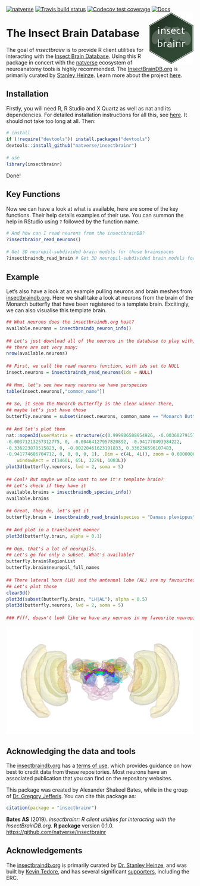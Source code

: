 <!-- README.md is generated from README.Rmd. Please edit that file -->
[![natverse](https://img.shields.io/badge/natverse-Part%20of%20the%20natverse-a241b6)](https://natverse.github.io)
[![Travis build
status](https://travis-ci.org/natverse/insectbrainr.svg?branch=master)](https://travis-ci.org/natverse/insectbrainr)
[![Codecov test
coverage](https://codecov.io/gh/natverse/insectbrainr/branch/master/graph/badge.svg)](https://codecov.io/gh/natverse/insectbrainr?branch=master)
[![Docs](https://img.shields.io/badge/docs-100%25-brightgreen.svg)](http://jefferislab.github.io/insectbrainr/reference/)
<img src="man/figures/logo.svg" align="right" height="139" />

The Insect Brain Database
=========================

The goal of *insectbrainr* is to provide R client utilities for
interacting with the [Insect Brain
Database](https://insectbraindb.org/app/). Using this R package in
concert with the [natverse](https://github.com/natverse/natverse)
ecosystem of neuroanatomy tools is highly recommended. The
[InsectBrainDB.org](https://insectbraindb.org/app/) is primarily curated
by [Stanley Heinze](https://www.biology.lu.se/stanley-heinze). Learn
more about the project [here](https://insectbraindb.org/app/about).

Installation
------------

Firstly, you will need R, R Studio and X Quartz as well as nat and its
dependencies. For detailed installation instructions for all this, see
[here](https://jefferis.github.io/nat/articles/Installation.html). It
should not take too long at all. Then:

``` r
# install
if (!require("devtools")) install.packages("devtools")
devtools::install_github("natverse/insectbrainr")

# use 
library(insectbrainr)
```

Done!

Key Functions
-------------

Now we can have a look at what is available, here are some of the key
functions. Their help details examples of their use. You can summon the
help in RStudio using `?` followed by the function name.

``` r
# And how can I read neurons from the insectbrainDB?
?insectbrainr_read_neurons()

# Get 3D neuropil-subdivided brain models for those brainspaces
?insectbraindb_read_brain # Get 3D neuropil-subdivided brain models for those brainspaces
```

Example
-------

Let’s also have a look at an example pulling neurons and brain meshes
from [insectbraindb.org](https://insectbraindb.org/app/). Here we shall
take a look at neurons from the brain of the Monarch butterfly that have
been registered to a template brain. Excitingly, we can also visualise
this template brain.

``` r
## What neurons does the insectbraindb.org host?
available.neurons = insectbraindb_neuron_info()

## Let's just download all of the neurons in the database to play with,
## there are not very many:
nrow(available.neurons)

## First, we call the read neurons function, with ids set to NULL
insect.neurons = insectbraindb_read_neurons(ids = NULL)

## Hmm, let's see how many neurons we have perspecies
table(insect.neurons[,"common_name"])

## So, it seem the Monarch Butterfly is the clear winner there, 
## maybe let's just have those
butterfly.neurons = subset(insect.neurons, common_name == "Monarch Butterfly")

## And let's plot them
nat::nopen3d(userMatrix = structure(c(0.999986588954926, -0.00360279157757759, 
-0.00371213257312775, 0, -0.00464127957820892, -0.941770493984222, 
-0.336223870515823, 0, -0.00228461623191833, 0.336236596107483, 
-0.941774606704712, 0, 0, 0, 0, 1), .Dim = c(4L, 4L)), zoom = 0.600000023841858, 
    windowRect = c(1460L, 65L, 3229L, 1083L))
plot3d(butterfly.neurons, lwd = 2, soma = 5)

## Cool! But maybe we also want to see it's template brain? 
## Let's check if they have it
available.brains = insectbraindb_species_info()
available.brains

## Great, they do, let's get it
butterfly.brain = insectbraindb_read_brain(species = "Danaus plexippus")

## And plot in a translucent manner
plot3d(butterfly.brain, alpha = 0.1)

## Oop, that's a lot of neuropils. 
## Let's go for only a subset. What's available?
butterfly.brain$RegionList
butterfly.brain$neuropil_full_names

## There lateral horn (LH) and the antennal lobe (AL) are my favourites.
## Let's plot those
clear3d()
plot3d(subset(butterfly.brain, "LH|AL"), alpha = 0.5)
plot3d(butterfly.neurons, lwd = 2, soma = 5)

### Ffff, doesn't look like we have any neurons in my favourite neuropils :(
```

![butterfly\_brain\_neurons](https://raw.githubusercontent.com/natverse/insectbrainr/master/inst/images/butterfly_brain_neurons.png)

Acknowledging the data and tools
--------------------------------

The [insectbraindb.org](https://insectbraindb.org/) has a [terms of
use](https://insectbraindb.org/app/terms), which provides guidance on
how best to credit data from these repositories. Most neurons have an
associated publication that you can find on the repository websites.

This package was created by Alexander Shakeel Bates, while in the group
of [Dr. Gregory
Jefferis](https://en.wikipedia.org/wiki/Gregory_Jefferis). You can cite
this package as:

``` r
citation(package = "insectbrainr")
```

**Bates AS** (2019). *insectbrainr: R client utilities for interacting
with the InsectBrainDB.org.* **R package** version 0.1.0.
<a href="https://github.com/natverse/insectbrainr" class="uri">https://github.com/natverse/insectbrainr</a>

Acknowledgements
----------------

The [insectbraindb.org](https://insectbraindb.org/app/) is primarily
curated by [Dr. Stanley
Heinze](https://www.biology.lu.se/stanley-heinze), and was built by
[Kevin Tedore](https://tedore.com/), and has several significant
[supporters](https://insectbraindb.org/app/), including the ERC.
